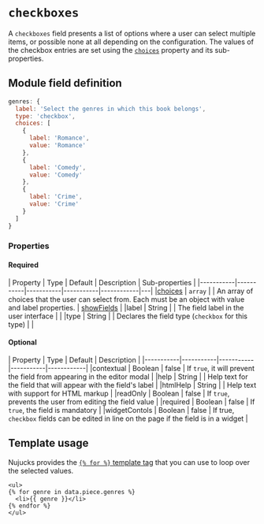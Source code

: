# `checkboxes`

A `checkboxes` field presents a list of options where a user can select multiple items, or possible none at all depending on the configuration. The values of the checkbox entries are set using the [`choices`](/reference/field-types/field-properties/choices.md) property and its sub-properties.

## Module field definition

```javascript
genres: {
  label: 'Select the genres in which this book belongs',
  type: 'checkbox',
  choices: [
    {
      label: 'Romance',
      value: 'Romance'
    },
    {
      label: 'Comedy',
      value: 'Comedy'
    },
    {
      label: 'Crime',
      value: 'Crime'
    }
  ]
}
```

### Properties

#### Required

|  Property | Type   | Default | Description | Sub-properties |
|-----------|-----------|-----------|-----------|------------|---|
|[choices](/reference/field-types/field-properties/choices.md) | `array` |  | An array of choices that the user can select from. Each must be an object with value and label properties. |  [showFields](/reference/field-types/field-properties/choices.md#showfields) |
|label | String | | The field label in the user interface | |
|type | String | | Declares the field type (`checkbox` for this type) |  |

#### Optional

|  Property | Type   | Default | Description |
|-----------|-----------|-----------|-----------|------------|
|contextual | Boolean | false | If `true`, it will prevent the field from appearing in the editor modal |
|help | String | | Help text for the field that will appear with the field's label |
|htmlHelp | String | | Help text with support for HTML markup |
|readOnly | Boolean | false | If `true`, prevents the user from editing the field value |
|required | Boolean | false | If `true`, the field is mandatory |
|widgetContols | Boolean | false | If true, `checkbox` fields can be edited in line on the page if the field is in a widget |

## Template usage

Nujucks provides the [`{% for %}` template tag](https://mozilla.github.io/nunjucks/templating.html#for) that you can use to loop over the selected values.

```django
<ul>
{% for genre in data.piece.genres %}
  <li>{{ genre }}</li>
{% endfor %}
</ul>
```